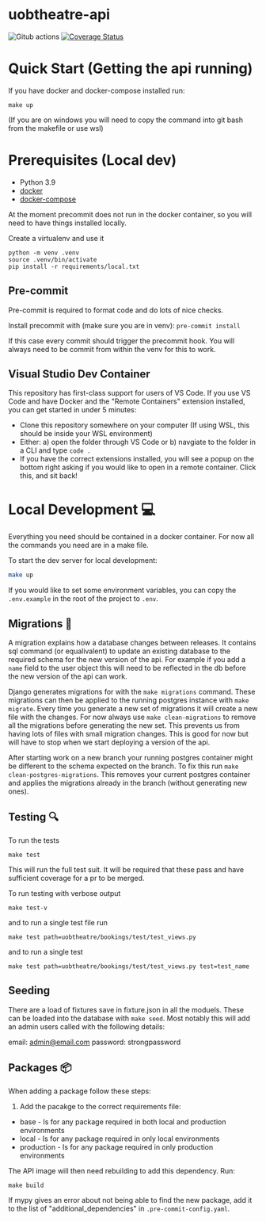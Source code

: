 # uobtheatre-api

![Gitub actions](https://github.com/BristolSTA/uobtheatre-api/workflows/Python%20package/badge.svg?branch=main)
[![Coverage Status](https://coveralls.io/repos/github/BristolSTA/uobtheatre-api/badge.svg?branch=main)](https://coveralls.io/github/BristolSTA/uobtheatre-api?branch=main)

# Quick Start (Getting the api running)

If you have docker and docker-compose installed run:

```
make up
```

(If you are on windows you will need to copy the command into git bash from the makefile or use wsl)

# Prerequisites (Local dev)

- Python 3.9
- [docker](https://docs.docker.com/get-docker/)
- [docker-compose](https://docs.docker.com/compose/install/)


At the moment precommit does not run in the docker container, so you will need to have things installed locally.

Create a virtualenv and use it

```
python -m venv .venv
source .venv/bin/activate
pip install -r requirements/local.txt
```

## Pre-commit

Pre-commit is required to format code and do lots of nice checks.

Install precommit with (make sure you are in venv):
`pre-commit install`

If this case every commit should trigger the precommit hook. You will always need to be commit from within the venv for this to work.

## Visual Studio Dev Container

This repository has first-class support for users of VS Code. If you use VS Code and have Docker and the "Remote Containers" extension installed, you can get started in under 5 minutes:
* Clone this repository somewhere on your computer (If using WSL, this should be inside your WSL environment)
* Either: a) open the folder through VS Code or b) navgiate to the folder in a CLI and type `code .`
* If you have the correct extensions installed, you will see a popup on the bottom right asking if you would like to open in a remote container. Click this, and sit back!

# Local Development :computer:

Everything you need should be contained in a docker container. For now all the commands you need are in a make file.

To start the dev server for local development:

```bash
make up
```

If you would like to set some environment variables, you can copy the `.env.example` in the root of the project to `.env`.

## Migrations :twisted_rightwards_arrows:

A migration explains how a database changes between releases. It contains sql
command (or equalivalent) to update an existing database to the required schema
for the new version of the api. For example if you add a `name` field to the
user object this will need to be reflected in the db before the new version of
the api can work.

Django generates migrations for with the `make migrations` command. These
migrations can then be applied to the running postgres instance with `make
migrate`. Every time you generate a new set of migrations it will create a new
file with the changes. For now always use `make clean-migrations` to remove all
the migrations before generating the new set. This prevents us from having lots
of files with small migration changes. This is good for now but will have to
stop when we start deploying a version of the api.

After starting work on a new branch your running postgres container might be
different to the schema expected on the branch. To fix this run `make
clean-postgres-migrations`. This removes your current postgres container and
applies the migrations already in the branch (without generating new ones).

## Testing :mag:

To run the tests

```
make test
```

This will run the full test suit. It will be required that these pass and have
sufficient coverage for a pr to be merged.

To run testing with verbose output

```
make test-v
```

and to run a single test file run

```
make test path=uobtheatre/bookings/test/test_views.py
```

and to run a single test

```
make test path=uobtheatre/bookings/test/test_views.py test=test_name
```

## Seeding

There are a load of fixtures save in fixture.json in all the moduels. These can be loaded into the database with `make seed`.
Most notably this will add an admin users called with the following details:

email: admin@email.com
password: strongpassword

## Packages :package:

When adding a package follow these steps:

1. Add the pacakge to the correct requirements file:
- base - Is for any package required in both local and production environments
- local - Is for any package required in only local environments
- production - Is for any package required in only production environments

The API image will then need rebuilding to add this dependency. Run:

```
make build
```

If mypy gives an error about not being able to find the new package, add it to the list of "additional_dependencies" in `.pre-commit-config.yaml`.
